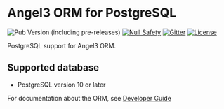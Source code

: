 # Angel3 ORM for PostgreSQL

![Pub Version (including pre-releases)](https://img.shields.io/pub/v/angel3_orm_postgres?include_prereleases)
[![Null Safety](https://img.shields.io/badge/null-safety-brightgreen)](https://dart.dev/null-safety)
[![Gitter](https://img.shields.io/gitter/room/angel_dart/discussion)](https://gitter.im/angel_dart/discussion)
[![License](https://img.shields.io/github/license/dukefirehawk/angel)](https://github.com/dukefirehawk/angel/tree/master/packages/orm/angel_orm_postgres/LICENSE)

PostgreSQL support for Angel3 ORM.

## Supported database

* PostgreSQL version 10 or later

For documentation about the ORM, see [Developer Guide](https://angel3-docs.dukefirehawk.com/guides/orm)
